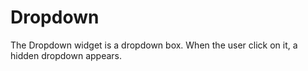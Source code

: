 # Dropdown

The Dropdown widget is a dropdown box. When the user click on it, a hidden dropdown appears.

[](codepen://sylvain-talend/BzQMrZ?height=700&theme=0)
